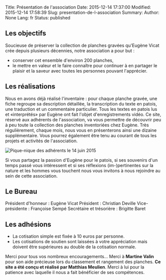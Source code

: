 Title: Présentation de l'association
Date: 2015-12-14 17:37:00
Modified: 2015-12-14 17:58:39
Slug: presentation-de-l-association
Summary: 
Author: None
Lang: fr
Status: published

## Les objectifs

 Soucieuse de préserver la collection de planches gravées qu'Eugène Vicat crée depuis plusieurs décennies, notre  association a pour but : 
- conserver cet ensemble d'environ 200 planches, 
- le mettre en valeur et le faire connaître pour continuer à en partager le plaisir et la saveur avec toutes les personnes pouvant l'apprécier.

## Les réalisations

Nous en avons déjà réalisé l'inventaire : pour chaque planche gravée, une fiche regroupe sa description détaillée, la transcription du texte en patois, une traduction et un commentaire particulier. Tous les textes en patois lus et «interprétés» par Eugène ont fait l'objet d'enregistrements vidéo. 
Ce site, réservé aux adhérents de l'association, va vous permettre de découvrir peu à peu toute la collection des planches inventoriées chez Eugène. Très régulièrement, chaque mois, nous vous en présenterons ainsi une dizaine supplémentaire. Vous pourrez également être tenu au courant de tous les projets et activités de l'association.

<img style="float: center;" alt="Pique-nique des adhérents le 14 juin 2015" src="{static}/images/assemblee_pique-nique.png">

Si vous partagez la passion d'Eugène pour le patois, si ses souvenirs d'un temps passé vous intéressent et si ses réflexions (im-)pertinentes sur la nature et les hommes vous touchent nous vous invitons à nous rejoindre au sein de cette association.

## Le Bureau

Président d'honneur : Eugène Vicat
Président : Christian Deville
Vice-présidente : Françoise Sempé
Secrétaire et trésorière : Brigitte Baret

## Les adhésions

- La cotisation simple est fixée à 10 euros par personne.
- Les cotisations de soutien sont laissées à votre appréciation mais doivent être supérieures au double de la cotisation normale.

Merci pour tous vos nombreux encouragements...
Merci à **Martine Valin** pour son aide précieuse lors du classement et rangement des planches.
**Ce site a été conçu et réalisé par Matthias Meulien**. Merci à lui pour la patience avec laquelle il nous a fait bénéficier de ses compétences.
